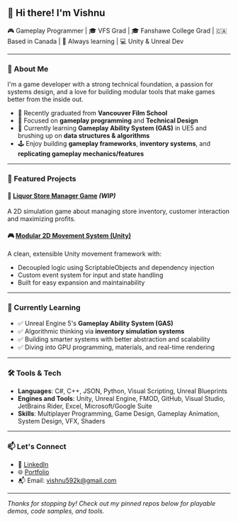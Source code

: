 ## 👋 Hi there! I'm Vishnu

🎮 Gameplay Programmer | 🎓 VFS Grad  | 🎓 Fanshawe College Grad | 🇨🇦 Based in Canada | 🧠 Always learning | 💻 Unity & Unreal Dev

---

### 🚀 About Me

I'm a game developer with a strong technical foundation, a passion for systems design, and a love for building modular tools that make games better from the inside out.

- 🏫 Recently graduated from **Vancouver Film School** 
- 💼 Focused on **gameplay programming** and **Technical Design**  
- 🌱 Currently learning **Gameplay Ability System (GAS)** in UE5 and brushing up on **data structures & algorithms**  
- 🕹️ Enjoy building **gameplay frameworks**, **inventory systems**, and **replicating gameplay mechanics/features**

---

### 🧩 Featured Projects

#### 🏪 [Liquor Store Manager Game](https://github.com/VishnuGameDesign/LiquorStoreManager) *(WIP)*
A 2D simulation game about managing store inventory, customer interaction and maximizing profits.
  
#### 🎮 [Modular 2D Movement System (Unity)](https://github.com/VishnuGameDesign/CharacterMovement2D)
A clean, extensible Unity movement framework with:
- Decoupled logic using ScriptableObjects and dependency injection
- Custom event system for input and state handling
- Built for easy expansion and maintainability
  
---

### 🧠 Currently Learning
- ✅ Unreal Engine 5's **Gameplay Ability System (GAS)**
- ✅ Algorithmic thinking via **inventory simulation systems**
- ✅ Building smarter systems with better abstraction and scalability
- ✅ Diving into GPU programming, materials, and real-time rendering

---

### 🛠️ Tools & Tech
- **Languages**: C#, C++,  JSON, Python, Visual Scripting, Unreal Blueprints
- **Engines and Tools**: Unity, Unreal Engine, FMOD, GitHub, Visual Studio, JetBrains Rider, Excel, Microsoft/Google Suite
- **Skills**: Multiplayer Programming, Game Design, Gameplay Animation, System Design, VFX, Shaders

---

### 📫 Let's Connect
- 💼 [LinkedIn](https://www.linkedin.com/in/vishnu-suresh-5ab471267/)
- 🌐 [Portfolio](https://vishnugamedesign.github.io/portfolio/)
- 📬 Email: vishnu592k@gmail.com

---

*Thanks for stopping by! Check out my pinned repos below for playable demos, code samples, and tools.*
